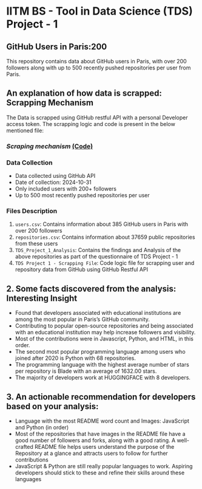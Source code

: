 # IITM BS - Tool in Data Science (TDS) Project - 1
## GitHub Users in Paris:200

This repository contains data about GitHub users in Paris, with over 200 followers along with up to 500 recently pushed repositories per user from Paris.

## An explanation of how data is scrapped: Scrapping Mechanism

The Data is scrapped using GitHub restful API with a personal Developer access token. The scrapping logic and code is present in the below mentioned file:

### _Scraping mechanism_ <a href="https://github.com/Hritik-Shyam-Gupta/TDS-Project1/blob/main/TDS%20Project%201%20-%20Scrapping%20File.py">(Code)</a>

### Data Collection

- Data collected using GitHub API
- Date of collection: 2024-10-31
- Only included users with 200+ followers
- Up to 500 most recently pushed repositories per user

### Files Description

1. `users.csv`: Contains information about 385 GitHub users in Paris with over 200 followers
2. `repositories.csv`: Contains information about 37659 public repositories from these users
3. `TDS_Project_1_Analysis`: Contains the findings and Analysis of the above repositories as part of the questionnaire of TDS Project - 1
4. `TDS Project 1 - Scrapping File`: Code logic file for scrapping user and repository data from GitHub using GitHub Restful API

## 2. Some facts discovered from the analysis: Interesting Insight
- Found that developers associated with educational institutions are among the most popular in Paris’s GitHub community.
- Contributing to popular open-source repositories and being associated with an educational institution may help increase followers and visibility.
- Most of the contributions were in Javascript, Python, and HTML, in this order.
- The second most popular programming language among users who joined after 2020 is Python with 68 repositories.
- The programming language with the highest average number of stars per repository is Blade with an average of 1632.00 stars.
- The majority of developers work at HUGGINGFACE with 8 developers.

## 3. An actionable recommendation for developers based on your analysis:

- Language with the most README word count and Images: JavaScript and Python (in order)
- Most of the repositories that have images in the README file have a good number of followers and forks, along with a good rating. A well-crafted README file helps users understand the purpose of the Repository at a glance and attracts users to follow for further contributions
- JavaScript & Python are still really popular languages to work. Aspiring developers should stick to these and refine their skills around these languages
